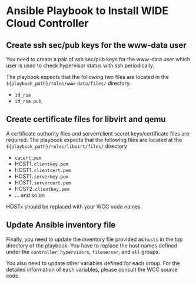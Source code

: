 Ansible Playbook to Install WIDE Cloud Controller
=================================================

Create ssh sec/pub keys for the www-data user
---------------------------------------------

You need to create a pair of ssh sec/pub keys for the www-data user
which user is used to check hypervisor status with ssh periodically.

The playbook expects that the following two files are located in
the `${playbook_path}/roles/www-data/files/` directory.

- `id_rsa`
- `id_rsa.pub`


Create certificate files for libvirt and qemu
---------------------------------------------

A certificate authority files and server/client secret
keys/certificate files are required.  The playbook expects that the
following files are located at the
`${playbook_path}/roles/libvirt/files/` directory

- `cacert.pem`
- HOST1`.clientkey.pem`
- HOST1`.clientcert.pem`
- HOST1`.serverkey.pem`
- HOST1`.servercert.pem`
- HOST2`.clientkey.pem`
- ... and so on

HOSTx should be replaced with your WCC node names.


Update Ansible inventory file
-----------------------------

Finally, you need to update the inventory file provided as `hosts` in
the top directory of the playbook.  You have to replace the host names
defined under the `controller`, `hypervisors`, `fileserver`, and `all`
groups.

You also need to update other variables defined for each group.  For
the detailed information of each variables, please consult the WCC
source code.


